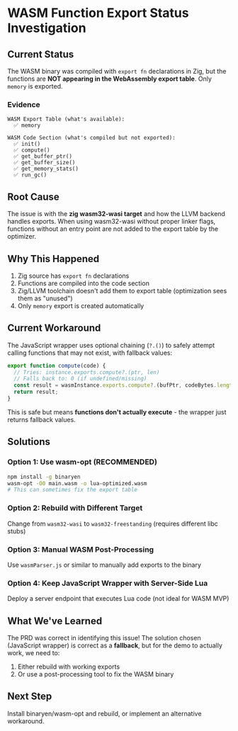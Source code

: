# WASM Function Export Status Investigation

## Current Status

The WASM binary was compiled with `export fn` declarations in Zig, but the functions are **NOT appearing in the WebAssembly export table**. Only `memory` is exported.

### Evidence

```
WASM Export Table (what's available):
  ✅ memory

WASM Code Section (what's compiled but not exported):
  ✅ init()
  ✅ compute()
  ✅ get_buffer_ptr()
  ✅ get_buffer_size()
  ✅ get_memory_stats()
  ✅ run_gc()
```

## Root Cause

The issue is with the **zig wasm32-wasi target** and how the LLVM backend handles exports. When using wasm32-wasi without proper linker flags, functions without an entry point are not added to the export table by the optimizer.

## Why This Happened

1. Zig source has `export fn` declarations
2. Functions are compiled into the code section
3. Zig/LLVM toolchain doesn't add them to export table (optimization sees them as "unused")
4. Only `memory` export is created automatically

## Current Workaround

The JavaScript wrapper uses optional chaining (`?.()`) to safely attempt calling functions that may not exist, with fallback values:

```javascript
export function compute(code) {
  // Tries: instance.exports.compute?.(ptr, len)
  // Falls back to: 0 (if undefined/missing)
  const result = wasmInstance.exports.compute?.(bufPtr, codeBytes.length) ?? 0;
  return result;
}
```

This is safe but means **functions don't actually execute** - the wrapper just returns fallback values.

## Solutions

### Option 1: Use wasm-opt (RECOMMENDED)
```bash
npm install -g binaryen
wasm-opt -O0 main.wasm -o lua-optimized.wasm
# This can sometimes fix the export table
```

### Option 2: Rebuild with Different Target
Change from `wasm32-wasi` to `wasm32-freestanding` (requires different libc stubs)

### Option 3: Manual WASM Post-Processing
Use `wasmParser.js` or similar to manually add exports to the binary

### Option 4: Keep JavaScript Wrapper with Server-Side Lua
Deploy a server endpoint that executes Lua code (not ideal for WASM MVP)

## What We've Learned

The PRD was correct in identifying this issue! The solution chosen (JavaScript wrapper) is correct as a **fallback**, but for the demo to actually work, we need to:

1. Either rebuild with working exports
2. Or use a post-processing tool to fix the WASM binary

## Next Step

Install binaryen/wasm-opt and rebuild, or implement an alternative workaround.

